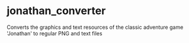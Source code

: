 # jonathan_converter
Converts the graphics and text resources of the classic adventure game 'Jonathan' to regular PNG and text files
